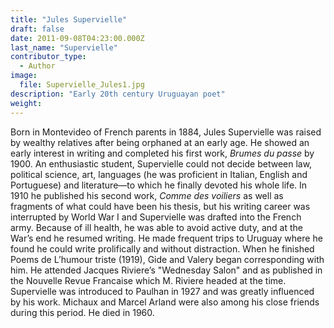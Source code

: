 ```yaml
---
title: "Jules Supervielle"
draft: false
date: 2011-09-08T04:23:00.000Z
last_name: "Supervielle"
contributor_type:
  - Author
image:
  file: Supervielle_Jules1.jpg
description: "Early 20th century Uruguayan poet"
weight:
---
```


Born in Montevideo of French parents in 1884, Jules Supervielle was raised by wealthy relatives after being orphaned at an early age. He showed an early interest in writing and completed his first work, _Brumes du passe_ by 1900. An enthusiastic student, Supervielle could not decide between law, political science, art, languages (he was proficient in Italian, English and Portuguese) and literature—to which he finally devoted his whole life. In 1910 he published his second work, _Comme des voiliers_ as well as fragments of what could have been his thesis, but his writing career was interrupted by World War I and Supervielle was drafted into the French army. Because of ill health, he was able to avoid active duty, and at the War’s end he resumed writing. He made frequent trips to Uruguay where he found he could write prolifically and without distraction. When he finished Poems de L’humour triste (1919), Gide and Valery began corresponding with him. He attended Jacques Riviere’s "Wednesday Salon" and as published in the Nouvelle Revue Francaise which M. Riviere headed at the time. Supervielle was introduced to Paulhan in 1927 and was greatly influenced by his work. Michaux and Marcel Arland were also among his close friends during this period. He died in 1960.

